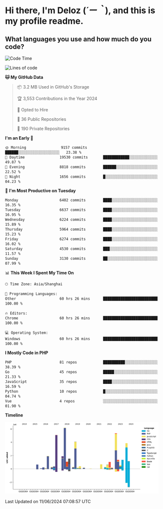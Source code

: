 # **Hi there, I'm Deloz (*´ー｀*), and this is my profile readme.**

## **What languages you use and how much do you code?**

<!--START_SECTION:waka-->
![Code Time](http://img.shields.io/badge/Code%20Time-4%2C173%20hrs%2016%20mins-blue)

![Lines of code](https://img.shields.io/badge/From%20Hello%20World%20I%27ve%20Written-40.9%20million%20lines%20of%20code-blue)

**🐱 My GitHub Data** 

> 📦 3.2 MB Used in GitHub's Storage 
 > 
> 🏆 3,553 Contributions in the Year 2024
 > 
> 💼 Opted to Hire
 > 
> 📜 36 Public Repositories 
 > 
> 🔑 190 Private Repositories 
 > 
**I'm an Early 🐤** 

```text
🌞 Morning                9157 commits        ██████░░░░░░░░░░░░░░░░░░░   23.38 % 
🌆 Daytime                19530 commits       ████████████░░░░░░░░░░░░░   49.87 % 
🌃 Evening                8818 commits        ██████░░░░░░░░░░░░░░░░░░░   22.52 % 
🌙 Night                  1656 commits        █░░░░░░░░░░░░░░░░░░░░░░░░   04.23 % 
```
📅 **I'm Most Productive on Tuesday** 

```text
Monday                   6402 commits        ████░░░░░░░░░░░░░░░░░░░░░   16.35 % 
Tuesday                  6637 commits        ████░░░░░░░░░░░░░░░░░░░░░   16.95 % 
Wednesday                6224 commits        ████░░░░░░░░░░░░░░░░░░░░░   15.89 % 
Thursday                 5964 commits        ████░░░░░░░░░░░░░░░░░░░░░   15.23 % 
Friday                   6274 commits        ████░░░░░░░░░░░░░░░░░░░░░   16.02 % 
Saturday                 4530 commits        ███░░░░░░░░░░░░░░░░░░░░░░   11.57 % 
Sunday                   3130 commits        ██░░░░░░░░░░░░░░░░░░░░░░░   07.99 % 
```


📊 **This Week I Spent My Time On** 

```text
🕑︎ Time Zone: Asia/Shanghai

💬 Programming Languages: 
Other                    60 hrs 26 mins      █████████████████████████   100.00 % 

🔥 Editors: 
Chrome                   60 hrs 26 mins      █████████████████████████   100.00 % 

💻 Operating System: 
Windows                  60 hrs 26 mins      █████████████████████████   100.00 % 
```

**I Mostly Code in PHP** 

```text
PHP                      81 repos            ██████████░░░░░░░░░░░░░░░   38.39 % 
Go                       45 repos            █████░░░░░░░░░░░░░░░░░░░░   21.33 % 
JavaScript               35 repos            ████░░░░░░░░░░░░░░░░░░░░░   16.59 % 
Python                   10 repos            █░░░░░░░░░░░░░░░░░░░░░░░░   04.74 % 
Vue                      4 repos             ░░░░░░░░░░░░░░░░░░░░░░░░░   01.90 % 
```



**Timeline**

![Lines of Code chart](https://raw.githubusercontent.com/deloz/deloz/main/assets/bar_graph.png)


 Last Updated on 11/06/2024 07:08:57 UTC
<!--END_SECTION:waka-->
